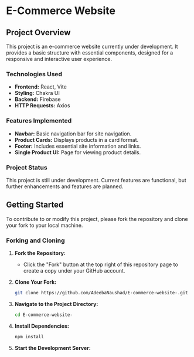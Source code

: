 # E-Commerce Website

## Project Overview

This project is an e-commerce website currently under development. It provides a basic structure with essential components, designed for a responsive and interactive user experience.

### Technologies Used

- **Frontend:** React, Vite
- **Styling:** Chakra UI
- **Backend:** Firebase
- **HTTP Requests:** Axios

### Features Implemented

- **Navbar:** Basic navigation bar for site navigation.
- **Product Cards:** Displays products in a card format.
- **Footer:** Includes essential site information and links.
- **Single Product UI:** Page for viewing product details.

### Project Status

This project is still under development. Current features are functional, but further enhancements and features are planned.

## Getting Started

To contribute to or modify this project, please fork the repository and clone your fork to your local machine.

### Forking and Cloning

1. **Fork the Repository:**
   - Click the "Fork" button at the top right of this repository page to create a copy under your GitHub account.

2. **Clone Your Fork:**

   ```bash
   git clone https://github.com/AdeebaNaushad/E-commerce-website-.git

3. **Navigate to the Project Directory:**
   ```bash
   cd E-commerce-website-

4. **Install Dependencies:**
   ```bash
   npm install
5. **Start the Development Server:**

   
